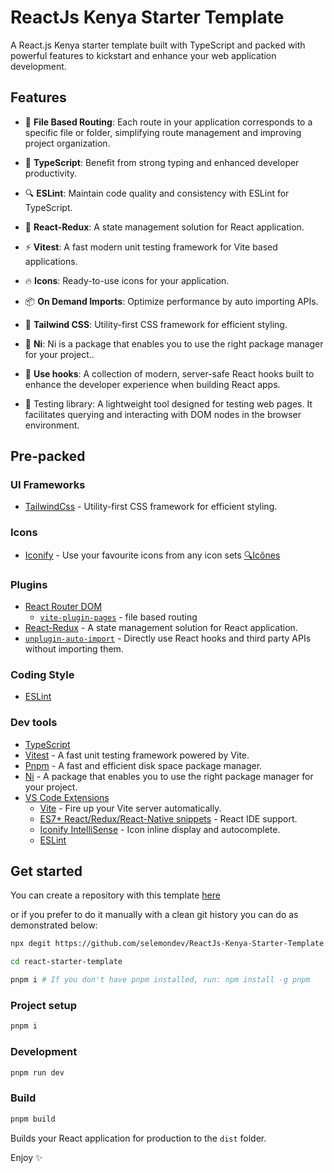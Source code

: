 # ReactJs Kenya Starter Template

A React.js Kenya starter template built with TypeScript and packed with powerful features to kickstart and enhance your web application development.

## Features

- 📁 **File Based Routing**: Each route in your application corresponds to a specific file or folder, simplifying route management and improving project organization.

- 🦾  **TypeScript**: Benefit from strong typing and enhanced developer productivity.
- 🔍 **ESLint**: Maintain code quality and consistency with ESLint for TypeScript.
- 🐙 **React-Redux**: A state management solution for React application.
- ⚡️ **Vitest**: A fast modern unit testing framework for Vite based applications.
- 🔥 **Icons**: Ready-to-use icons for your application.
- 📦 **On Demand Imports**: Optimize performance by auto importing APIs.
- 🎨 **Tailwind CSS**: Utility-first CSS framework for efficient styling.
- 🧰 **Ni**: Ni is a package that enables you to use the right package manager for your project..
- 🧩 **Use hooks**: A collection of modern, server-safe React hooks built to enhance the developer experience when building React apps.
- 🦑 Testing library: A lightweight tool designed for testing web pages. It facilitates querying and interacting with DOM nodes in the browser environment.


## Pre-packed

### UI Frameworks

- [TailwindCss](https://tailwindcss.com) - Utility-first CSS framework for efficient styling.

### Icons

- [Iconify](https://iconify.design) - Use your favourite icons from any icon sets [🔍Icônes](https://icones.netlify.app/)

### Plugins

- [React Router DOM](https://github.com/remix-run/react-router)
  - [`vite-plugin-pages`](https://github.com/hannoeru/vite-plugin-pages) - file based routing
- [React-Redux](https://react-redux.js.org/) -  A state management solution for React application.
- [`unplugin-auto-import`](https://github.com/antfu/unplugin-auto-import) - Directly use React hooks and third party APIs without importing them.

### Coding Style

- [ESLint](https://eslint.org/)

### Dev tools

- [TypeScript](https://www.typescriptlang.org/)
- [Vitest](https://github.com/vitest-dev/vitest) - A fast unit testing framework powered by Vite.
- [Pnpm](https://pnpm.js.org/) - A fast and efficient disk space package manager.
- [Ni](https://github.com/antfu/ni) - A package that enables you to use the right package manager for your project.
- [VS Code Extensions](./.vscode/extensions.json)
  - [Vite](https://marketplace.visualstudio.com/items?itemName=antfu.vite) - Fire up your Vite server automatically.
  - [ES7+ React/Redux/React-Native snippets](https://marketplace.visualstudio.com/items?itemName=dsznajder.es7-react-js-snippets) - React IDE support.
  - [Iconify IntelliSense](https://marketplace.visualstudio.com/items?itemName=antfu.iconify) - Icon inline display and autocomplete.
  - [ESLint](https://marketplace.visualstudio.com/items?itemName=dbaeumer.vscode-eslint)


## Get started

You can create a repository with this template [here](https://github.com/selemondev/ReactJs-Kenya-Starter-Template/generate)

or if you prefer to do it manually with a clean git history you can do as demonstrated below:

```bash
npx degit https://github.com/selemondev/ReactJs-Kenya-Starter-Template react-starter-template

cd react-starter-template

pnpm i # If you don't have pnpm installed, run: npm install -g pnpm
```

### Project setup

```bash
pnpm i
```

### Development

```bash
pnpm run dev
```

### Build

```bash
pnpm build
```

Builds your React application for production to the `dist` folder.

Enjoy ✨
